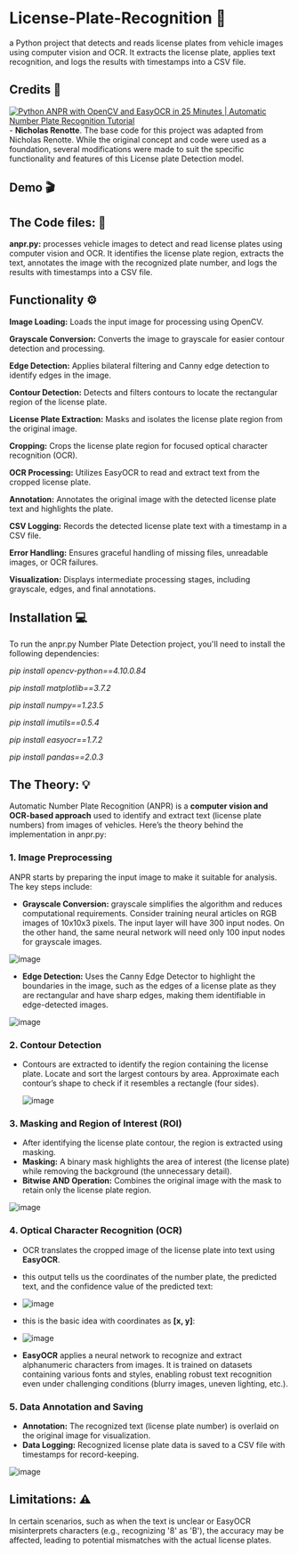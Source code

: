 # License-Plate-Recognition 🪪
a Python project that detects and reads license plates from vehicle images using computer vision and OCR. It extracts the license plate, applies text recognition, and logs the results with timestamps into a CSV file.

## Credits 🤖
[![Python ANPR with OpenCV and EasyOCR in 25 Minutes | Automatic Number Plate Recognition Tutorial](https://img.youtube.com/vi/NApYP_5wlKY&t=423s.jpg)](https://www.youtube.com/watch?v=NApYP_5wlKY&t=423s) - 
**Nicholas Renotte**.
The base code for this project was adapted from Nicholas Renotte. While the original concept and code were used as a foundation, several modifications were made to suit the specific functionality and features of this License plate Detection model.

## Demo 🎬

## The Code files: 📄
**anpr.py:** processes vehicle images to detect and read license plates using computer vision and OCR. It identifies the license plate region, extracts the text, annotates the image with the recognized plate number, and logs the results with timestamps into a CSV file.

## Functionality ⚙️

**Image Loading:** Loads the input image for processing using OpenCV.

**Grayscale Conversion:** Converts the image to grayscale for easier contour detection and processing.

**Edge Detection:** Applies bilateral filtering and Canny edge detection to identify edges in the image.

**Contour Detection:** Detects and filters contours to locate the rectangular region of the license plate.

**License Plate Extraction:** Masks and isolates the license plate region from the original image.

**Cropping:** Crops the license plate region for focused optical character recognition (OCR).

**OCR Processing:** Utilizes EasyOCR to read and extract text from the cropped license plate.

**Annotation:** Annotates the original image with the detected license plate text and highlights the plate.

**CSV Logging:** Records the detected license plate text with a timestamp in a CSV file.

**Error Handling:** Ensures graceful handling of missing files, unreadable images, or OCR failures.

**Visualization:** Displays intermediate processing stages, including grayscale, edges, and final annotations.

## Installation 💻
To run the anpr.py Number Plate Detection project, you'll need to install the following dependencies:

*pip install opencv-python==4.10.0.84*

*pip install matplotlib==3.7.2*

*pip install numpy==1.23.5*  

*pip install imutils==0.5.4*  

*pip install easyocr==1.7.2*  

*pip install pandas==2.0.3*  

## The Theory: 💡
Automatic Number Plate Recognition (ANPR) is a **computer vision and OCR-based approach** used to identify and extract text (license plate numbers) from images of vehicles. Here’s the theory behind the implementation in anpr.py:

### 1. Image Preprocessing
ANPR starts by preparing the input image to make it suitable for analysis. The key steps include:
  - **Grayscale Conversion:** grayscale simplifies the algorithm and reduces computational requirements. Consider training neural articles on RGB images of 10x10x3 pixels. The input layer will have 300 input nodes. On the other hand, the same neural network will need only 100 input nodes for grayscale images.

  ![image](https://github.com/user-attachments/assets/6c61e7e1-53e0-4096-8884-ae411b7b887c)
    
  - **Edge Detection:** Uses the Canny Edge Detector to highlight the boundaries in the image, such as the edges of a license plate as they are rectangular and have sharp edges, making them identifiable in edge-detected images.

  ![image](https://github.com/user-attachments/assets/7df66b81-75d3-4318-b9f1-e0a68bb3dce2)

### 2. Contour Detection
  - Contours are extracted to identify the region containing the license plate. Locate and sort the largest contours by area. Approximate each contour’s shape to check if it resembles a rectangle (four sides).

    ![image](https://github.com/user-attachments/assets/ec78f313-63a3-491c-9ba1-7ac81760bf3e)

### 3. Masking and Region of Interest (ROI)
  - After identifying the license plate contour, the region is extracted using masking.
  - **Masking:** A binary mask highlights the area of interest (the license plate) while removing the background (the unnecessary detail).
  - **Bitwise AND Operation:** Combines the original image with the mask to retain only the license plate region.

  ![image](https://github.com/user-attachments/assets/48011cbe-7b4b-49dc-ba5f-9ac799bae509)

### 4. Optical Character Recognition (OCR)
  - OCR translates the cropped image of the license plate into text using **EasyOCR**.

  - this output tells us the coordinates of the number plate, the predicted text, and the confidence value of the predicted text:
  - 
    ![image](https://github.com/user-attachments/assets/ffc94a67-2a7f-4584-ad37-98341fd0f738)

  - this is the basic idea with coordinates as **[x, y]**:
  - 
    ![image](https://github.com/user-attachments/assets/d27fe28d-dc18-436b-9304-dfe656adcaeb)


  - **EasyOCR** applies a neural network to recognize and extract alphanumeric characters from images. It is trained on datasets containing various fonts and styles, enabling robust text recognition even under challenging conditions (blurry images, uneven lighting, etc.).

### 5. Data Annotation and Saving
  - **Annotation:** The recognized text (license plate number) is overlaid on the original image for visualization.
  - **Data Logging:** Recognized license plate data is saved to a CSV file with timestamps for record-keeping.

  ![image](https://github.com/user-attachments/assets/e65effd9-b296-4104-94b6-a742e2104c24)

## Limitations: ⚠️
In certain scenarios, such as when the text is unclear or EasyOCR misinterprets characters (e.g., recognizing '8' as 'B'), the accuracy may be affected, leading to potential mismatches with the actual license plates.

